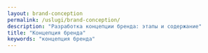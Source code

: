 ```yaml
---
layout: brand-conception
permalink: /uslugi/brand-conception/
description: "Разработка концепции бренда: этапы и содержание"
title: "Концепция бренда"
keywords: "концепция бренда"
---
```

